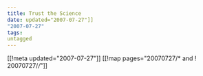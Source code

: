 ```yaml
---
title: Trust the Science
date: updated="2007-07-27"]]
"2007-07-27"
tags:
untagged
---
```

[[!meta updated="2007-07-27"]]
[[!map pages="20070727/* and ! 20070727/*/*"]]
